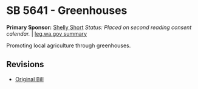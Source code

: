 # SB 5641 - Greenhouses
**Primary Sponsor:** [Shelly Short](/person/leg/shelly.short.md)
*Status: Placed on second reading consent calendar.* | [leg.wa.gov summary](https://app.leg.wa.gov/billsummary?BillNumber=5641&Year=2021)

Promoting local agriculture through greenhouses.

## Revisions
* [Original Bill](1/)